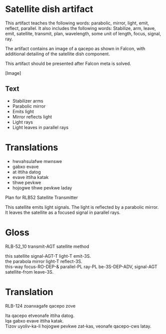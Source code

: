 # Satellite dish artifact

This artifact teaches the following words: parabolic, mirror, light, emit,
reflect, parallel. It also includes the following words: Stabilize, arm, leave,
emit, satellite, transmit, plan, wavelength, some unit of length, focus, signal,
ray.

The artifact contains an image of a qacepo as shown in Falcon, with additional
detailing of the satellite dish component.

This artifact should be presented after Falcon meta is solved. 

[Image]

## Text

* Stabilizer arms
* Parabolic mirror
* Emits light
* Mirror reflects light
* Light rays
* Light leaves in parallel rays

# Translations
* hwvahsulafwe mwnswe
* gabxo evave 
* at ittiha datog
* evave ittiha katak
* tihwe pevkwe
* hojogwe tihwe pevkwe laday

Plan for RLB52 Satellite Transmitter

This satellite emits light signals. The light is reflected by a parabolic
mirror. It leaves the satellite as a focused signal in parallel rays.

# Gloss

RLB-52_10 transmit-AGT satellite method

this satellite signal-AGT-T light-T emit-3S.  
the parabola mirror light-T reflect-3S.  
this-way focus-RO-DEP-& parallel-PL ray-PL be-3S-DEP-ADV, signal-AGT satellite-from leave-3S.

# Translation

RLB-124 zoanxagafe qacepo zove 

Ita qacepo etveonafe ittiha datog.  
Iqa gabxo evave ittiha katak.  
Tizov uyoliv-ka-li hojogwe pevkwe zat-kas, veonafe qacepo-cws latay.


